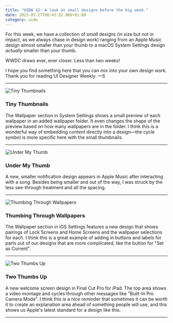 ```yaml
---
title: "UIDW 42: A look at small designs before the big week."
date: 2023-05-27T00:43:32.968+01:00
category: uidw
---
```


For this week, we have a collection of _small_ designs (in size but not in impact, as we always chase in design work) ranging from an Apple Music design almost smaller than your thumb to a macOS System Settings design _actually_ smaller than your thumb.

WWDC draws ever, ever closer. Less than two weeks!

I hope you find something here that you can mix into your own design work. Thank you for reading UI Designer Weekly. —S

---

![](https://assets.sahandnayebaziz.org/tiny-thumbnails.jpeg "Tiny Thumbnails") 

### Tiny Thumbnails

The Wallpaper section in System Settings shows a small preview of each wallpaper in an added wallpaper folder. It even changes the shape of the preview based on how many wallpapers are in the folder. I think this is a wonderful way of embedding content directly into a design—the cycle symbol is more specific here with the small thumbnails.

---

![](https://assets.sahandnayebaziz.org/under-my-thumb.jpeg "Under My Thumb") 

### Under My Thumb

A new, smaller notification design appears in Apple Music after interacting with a song. Besides being smaller and out of the way, I was struck by the less see-through treatment and all the spacing.

---

![](https://assets.sahandnayebaziz.org/thumbing-through-wallpapers.jpeg "Thumbing Through Wallpapers") 

### Thumbing Through Wallpapers

The Wallpaper section in iOS Settings features a new design that shows pairings of Lock Screens and Home Screens and the wallpaper selections for each. I think this is a great example of adding in buttons and labels for parts out of our designs that are more complicated, like the button for "Set as Current".

---

![](https://assets.sahandnayebaziz.org/two-thumbs-up.jpeg "Two Thumbs Up") 

### Two Thumbs Up

A new welcome screen design in Final Cut Pro for iPad. The top area shows a video montage and cycles through other messages like "Built-In Pro Camera Mode". I think this is a nice reminder that sometimes it can be worth it to create an explanation area ahead of something people will use, and this shows us Apple's latest standard for a design like this.

---